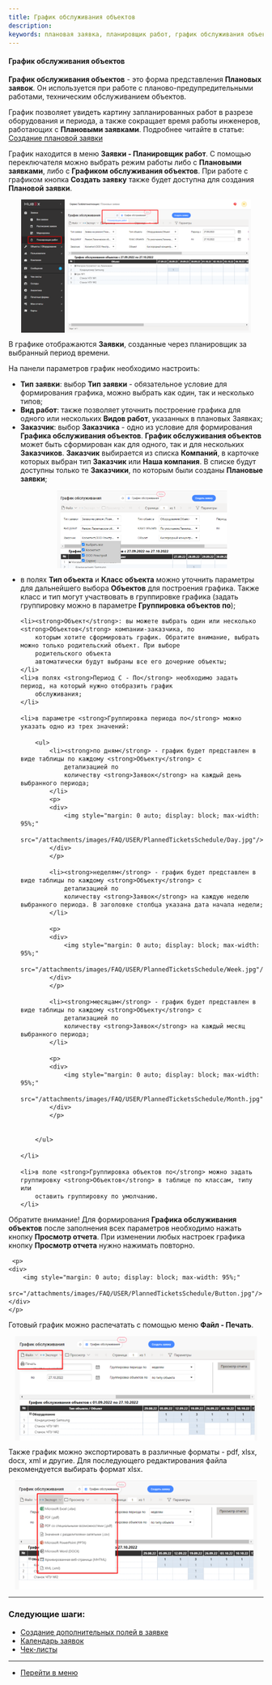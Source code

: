 ```yaml
---
title: График обслуживания объектов
description:
keywords: плановая заявка, планировщик работ, график обслуживания объектов, график обслуживания, hubex, хабекс, хубекс, хабикс
---
```


#### График обслуживания объектов

<html>
<meta charset="utf-8">

</html>

<body>
<p><strong>График обслуживания объектов</strong> - это форма представления <strong>Плановых заявок</strong>. Он
    используется при работе с
    планово-предупредительными работами, техническим обслуживанием объектов.</p>

<p>График позволяет увидеть картину запланированных работ в разрезе оборудования и периода, а также сокращает время работы
    инженеров, работающих с <strong>Плановыми заявками</strong>. Подробнее читайте в статье: <a
            href="https://wiki.hubex.ru/docs/FAQ/RU/user/PlannedTickets.html">Создание плановой заявки</a></p>

<p>График находится в меню <strong>Заявки - Планировщик работ</strong>. С помощью переключателя можно выбрать режим
    работы либо с
    <strong>Плановыми заявками</strong>, либо с <strong>Графиком обслуживания объектов</strong>. При работе с графиком кнопка <strong>Создать заявку</strong> также будет доступна для создания <strong>Плановой заявки</strong>.</p>

<div>
    <img style="margin: 0 auto; display: block; max-width: 90%;"
         src="/attachments/images/FAQ/USER/PlannedTicketsSchedule/Menu.jpg"/>
</div>

<p>В графике отображаются <strong>Заявки</strong>, созданные через планировщик за выбранный период времени.</p>
<p>На панели параметров график необходимо настроить:</p>
<ul>
    <li><strong>Тип заявки</strong>: выбор <strong>Тип заявки</strong> - обязательное условие для формирования графика,
        можно выбрать как один, так и несколько типов;
    </li>
    <li><strong>Вид работ</strong>: также позволяет уточнить построение графика для одного или нескольких <strong>Видов
        работ</strong>, указанных в плановых Заявках;
    </li>
    <li><strong>Заказчик</strong>: выбор <strong>Заказчика</strong> - одно из условие для формирования <strong>Графика
        обслуживания объектов</strong>. <strong>График обслуживания объектов</strong> может быть сформирован как для одного, так и для нескольких  <strong>Заказчиков</strong>. <strong>Заказчик</strong> выбирается из списка <strong>Компаний</strong>,
        в карточке которых выбран тип <strong>Заказчик</strong>
        или <strong>Наша компания</strong>. В списке будут доступны только те <strong>Заказчики</strong>, по которым были созданы <strong>Плановые заявки</strong>;
    </li>
    <p>
    <div>
        <img style="margin: 0 auto; display: block; max-width: 70%;"
             src="/attachments/images/FAQ/USER/PlannedTicketsSchedule/Customer.jpg"/>
    </div>
    </p>
    <li>в полях <strong>Тип объекта</strong> и <strong>Класс объекта</strong> можно уточнить параметры для дальнейшего
        выбора <strong>Объектов</strong> для построения графика. Также класс и тип могут участвовать в группировке
        графика (задать группировку можно в параметре <strong>Группировка объектов по</strong>);
    </li>

    <li><strong>Объект</strong>: вы можете выбрать один или несколько <strong>Объектов</strong> компании-заказчика, по
        которым хотите сформировать график. Обратите внимание, выбрать можно только родительский объект. При выборе
        родительского объекта
        автоматически будут выбраны все его дочерние объекты;
    </li>
    <li>в полях <strong>Период С - По</strong> необходимо задать период, на который нужно отобразить график
        обслуживания;
    </li>

    <li>в параметре <strong>Группировка периода по</strong> можно указать одно из трех значений:

        <ul>
            <li><strong>по дням</strong> - график будет представлен в виде таблицы по каждому <strong>Объекту</strong> с
                детализацией по
                количеству <strong>Заявок</strong> на каждый день выбранного периода;
            </li>
            <p>
            <div>
                <img style="margin: 0 auto; display: block; max-width: 95%;"
                     src="/attachments/images/FAQ/USER/PlannedTicketsSchedule/Day.jpg"/>
            </div>
            </p>

            <li><strong>неделям</strong> - график будет представлен в виде таблицы по каждому <strong>Объекту</strong> с
                детализацией по
                количеству <strong>Заявок</strong> на каждую неделю выбранного периода. В заголовке столбца указана дата начала недели;
            </li>

            <p>
            <div>
                <img style="margin: 0 auto; display: block; max-width: 95%;"
                     src="/attachments/images/FAQ/USER/PlannedTicketsSchedule/Week.jpg"/>
            </div>
            </p>

            <li><strong>месяцам</strong> - график будет представлен в виде таблицы по каждому <strong>Объекту</strong> с
                детализацией по
                количеству <strong>Заявок</strong> на каждый месяц выбранного периода;
            </li>

            <p>
            <div>
                <img style="margin: 0 auto; display: block; max-width: 95%;"
                     src="/attachments/images/FAQ/USER/PlannedTicketsSchedule/Month.jpg"/>
            </div>
            </p>


        </ul>

    </li>

    <li>в поле <strong>Группировка объектов по</strong> можно задать группировку <strong>Объектов</strong> в таблице по классам, типу или
        оставить группировку по умолчанию.
    </li>

</ul>
<p>Обратите внимание! Для формирования <strong>Графика обслуживания объектов</strong> после заполнения всех параметров необходимо нажать кнопку
    <strong>Просмотр отчета</strong>. При изменении любых настроек графика кнопку <strong>Просмотр отчета</strong> нужно
    нажимать повторно.</p>

     <p>
    <div>
        <img style="margin: 0 auto; display: block; max-width: 95%;"
             src="/attachments/images/FAQ/USER/PlannedTicketsSchedule/Button.jpg"/>
    </div>
    </p>

<p>Готовый график можно распечатать с помощью меню <strong>Файл - Печать</strong>.
</p>

<div>
    <img style="margin: 0 auto; display: block; max-width: 95%;"
         src="/attachments/images/FAQ/USER/PlannedTicketsSchedule/Print.jpg"/>
</div>

<p>Также график можно экспортировать в различные форматы - pdf, xlsx, docx, xml и другие. Для последующего
    редактирования файла рекомендуется выбирать формат xlsx.</p>

<div>
    <img style="margin: 0 auto; display: block; max-width: 95%;"
         src="/attachments/images/FAQ/USER/PlannedTicketsSchedule/Export.jpg"/>
</div>



</body>

___
### Следующие шаги:
- [Создание дополнительных полей в заявке](./AdditionalFields.md)
- [Календарь заявок](./Calendar.md)
- [Чек-листы](./Checklists.md)


___
- [Перейти в меню](http://wiki.hubex.ru)
